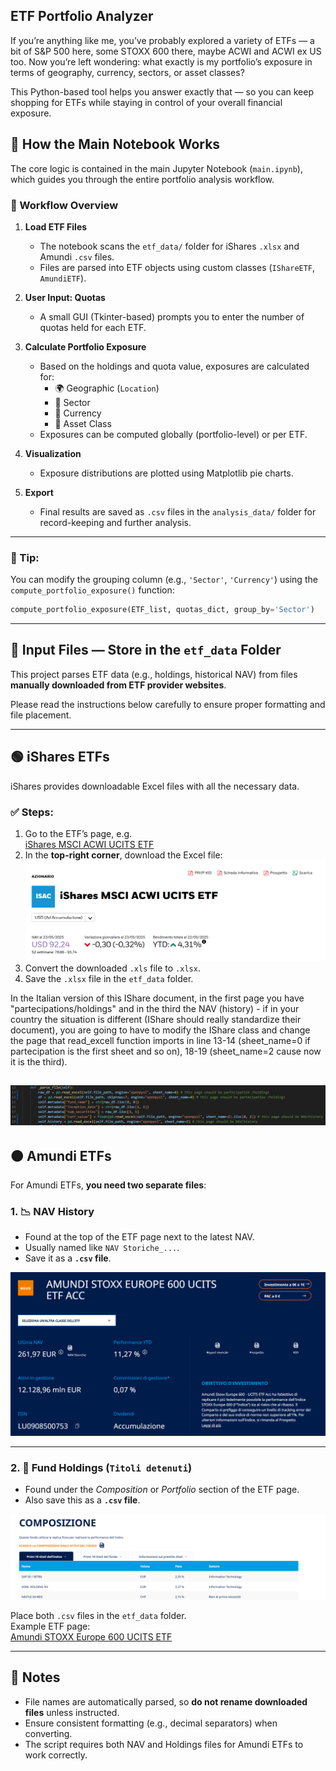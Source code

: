 ## ETF Portfolio Analyzer
If you’re anything like me, you’ve probably explored a variety of ETFs — a bit of S&P 500 here, some STOXX 600 there, maybe ACWI and ACWI ex US too. Now you’re left wondering: what exactly is my portfolio’s exposure in terms of geography, currency, sectors, or asset classes?

This Python-based tool helps you answer exactly that — so you can keep shopping for ETFs while staying in control of your overall financial exposure.

## 📓 How the Main Notebook Works

The core logic is contained in the main Jupyter Notebook (`main.ipynb`), which guides you through the entire portfolio analysis workflow.

### 🧭 Workflow Overview

1. **Load ETF Files**
   - The notebook scans the `etf_data/` folder for iShares `.xlsx` and Amundi `.csv` files.
   - Files are parsed into ETF objects using custom classes (`IShareETF`, `AmundiETF`).

2. **User Input: Quotas**
   - A small GUI (Tkinter-based) prompts you to enter the number of quotas held for each ETF.

3. **Calculate Portfolio Exposure**
   - Based on the holdings and quota value, exposures are calculated for:
     - 🌍 Geographic (`Location`)
     - 🏦 Sector
     - 💱 Currency
     - 🧱 Asset Class
   - Exposures can be computed globally (portfolio-level) or per ETF.

4. **Visualization**
   - Exposure distributions are plotted using Matplotlib pie charts.

5. **Export**
   - Final results are saved as `.csv` files in the `analysis_data/` folder for record-keeping and further analysis.

---

### 📌 Tip:
You can modify the grouping column (e.g., `'Sector'`, `'Currency'`) using the `compute_portfolio_exposure()` function:

```python
compute_portfolio_exposure(ETF_list, quotas_dict, group_by='Sector')

```
---
## 📁 Input Files — Store in the `etf_data` Folder

This project parses ETF data (e.g., holdings, historical NAV) from files **manually downloaded from ETF provider websites**.

Please read the instructions below carefully to ensure proper formatting and file placement.


---

## 🟢 iShares ETFs

iShares provides downloadable Excel files with all the necessary data.

### ✅ Steps:
1. Go to the ETF’s page, e.g.  
   [iShares MSCI ACWI UCITS ETF](https://www.ishares.com/it/investitori-professionali/it/prodotti/251850/ishares-msci-acwi-ucits-etf?switchLocale=y&siteEntryPassthrough=true)
2. In the **top-right corner**, download the Excel file:  
   ![Download Location](info/image.png)
3. Convert the downloaded `.xls` file to `.xlsx`.
4. Save the `.xlsx` file in the `etf_data` folder.

In the Italian version of this IShare document, in the first page you have "partecipations/holdings" and in the third the NAV (history) - if in your country the situation is different (IShare should really standardize their document), you are going to have to modify the IShare class and change the page that read_excell function imports in line 13-14 (sheet_name=0 if partecipation is the first sheet and so on), 18-19 (sheet_name=2 cause now it is the third).

![alt text](info/image4.png)
---

## 🟠 Amundi ETFs

For Amundi ETFs, **you need two separate files**:

### 1. 📉 NAV History
- Found at the top of the ETF page next to the latest NAV.
- Usually named like `NAV Storiche_...`.
- Save it as a **`.csv` file**.

![NAV Example](info/image-1.png)

---

### 2. 📄 Fund Holdings (`Titoli detenuti`)
- Found under the *Composition* or *Portfolio* section of the ETF page.
- Also save this as a **`.csv` file**.

![Holdings Example](info/image-2.png)

Place both `.csv` files in the `etf_data` folder.  
Example ETF page:  
[Amundi STOXX Europe 600 UCITS ETF](https://www.amundietf.it/it/professionali/products/equity/amundi-stoxx-europe-600-ucits-etf-acc/lu0908500753)

---

## 🧠 Notes

- File names are automatically parsed, so **do not rename downloaded files** unless instructed.
- Ensure consistent formatting (e.g., decimal separators) when converting.
- The script requires both NAV and Holdings files for Amundi ETFs to work correctly.
